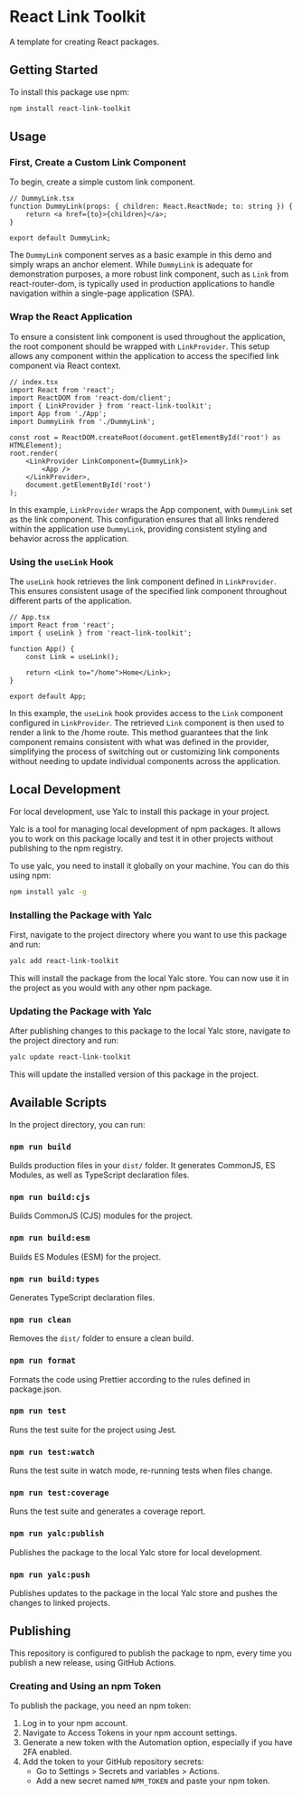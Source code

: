 # React Link Toolkit

A template for creating React packages.

## Getting Started

To install this package use npm:

```bash
npm install react-link-toolkit
```

## Usage

### First, Create a Custom Link Component

To begin, create a simple custom link component.

```tsx
// DummyLink.tsx
function DummyLink(props: { children: React.ReactNode; to: string }) {
    return <a href={to}>{children}</a>;
}

export default DummyLink;
```

The `DummyLink` component serves as a basic example in this demo and simply wraps an anchor element. While `DummyLink` is adequate for demonstration purposes, a more robust link component, such as `Link` from react-router-dom, is typically used in production applications to handle navigation within a single-page application (SPA).

### Wrap the React Application

To ensure a consistent link component is used throughout the application, the root component should be wrapped with `LinkProvider`. This setup allows any component within the application to access the specified link component via React context.

```tsx
// index.tsx
import React from 'react';
import ReactDOM from 'react-dom/client';
import { LinkProvider } from 'react-link-toolkit';
import App from './App';
import DummyLink from './DummyLink';

const root = ReactDOM.createRoot(document.getElementById('root') as HTMLElement);
root.render(
    <LinkProvider LinkComponent={DummyLink}>
        <App />
    </LinkProvider>,
    document.getElementById('root')
);
```

In this example, `LinkProvider` wraps the App component, with `DummyLink` set as the link component. This configuration ensures that all links rendered within the application use `DummyLink`, providing consistent styling and behavior across the application.

### Using the `useLink` Hook

The `useLink` hook retrieves the link component defined in `LinkProvider`. This ensures consistent usage of the specified link component throughout different parts of the application.

```tsx
// App.tsx
import React from 'react';
import { useLink } from 'react-link-toolkit';

function App() {
    const Link = useLink();

    return <Link to="/home">Home</Link>;
}

export default App;
```

In this example, the `useLink` hook provides access to the `Link` component configured in `LinkProvider`. The retrieved `Link` component is then used to render a link to the /home route. This method guarantees that the link component remains consistent with what was defined in the provider, simplifying the process of switching out or customizing link components without needing to update individual components across the application.

## Local Development

For local development, use Yalc to install this package in your project.

Yalc is a tool for managing local development of npm packages. It allows you to work on this package locally and test it in other projects without publishing to the npm registry.

To use yalc, you need to install it globally on your machine. You can do this using npm:

```bash
npm install yalc -g
```

### Installing the Package with Yalc

First, navigate to the project directory where you want to use this package and run:

```bash
yalc add react-link-toolkit
```

This will install the package from the local Yalc store. You can now use it in the project as you would with any other npm package.

### Updating the Package with Yalc

After publishing changes to this package to the local Yalc store, navigate to the project directory and run:

```bash
yalc update react-link-toolkit
```

This will update the installed version of this package in the project.

## Available Scripts

In the project directory, you can run:

### `npm run build`

Builds production files in your `dist/` folder. It generates CommonJS, ES Modules, as well as TypeScript declaration files.

### `npm run build:cjs`

Builds CommonJS (CJS) modules for the project.

### `npm run build:esm`

Builds ES Modules (ESM) for the project.

### `npm run build:types`

Generates TypeScript declaration files.

### `npm run clean`

Removes the `dist/` folder to ensure a clean build.

### `npm run format`

Formats the code using Prettier according to the rules defined in package.json.

### `npm run test`

Runs the test suite for the project using Jest.

### `npm run test:watch`

Runs the test suite in watch mode, re-running tests when files change.

### `npm run test:coverage`

Runs the test suite and generates a coverage report.

### `npm run yalc:publish`

Publishes the package to the local Yalc store for local development.

### `npm run yalc:push`

Publishes updates to the package in the local Yalc store and pushes the changes to linked projects.

## Publishing

This repository is configured to publish the package to npm, every time you publish a new release, using GitHub Actions.

### Creating and Using an npm Token

To publish the package, you need an npm token:

1. Log in to your npm account.
2. Navigate to Access Tokens in your npm account settings.
3. Generate a new token with the Automation option, especially if you have 2FA enabled.
4. Add the token to your GitHub repository secrets:
    - Go to Settings > Secrets and variables > Actions.
    - Add a new secret named `NPM_TOKEN` and paste your npm token.
